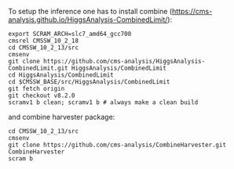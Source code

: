 To setup the inference one has to install combine (https://cms-analysis.github.io/HiggsAnalysis-CombinedLimit/):

```
export SCRAM_ARCH=slc7_amd64_gcc700
cmsrel CMSSW_10_2_18
cd CMSSW_10_2_13/src
cmsenv
git clone https://github.com/cms-analysis/HiggsAnalysis-CombinedLimit.git HiggsAnalysis/CombinedLimit
cd HiggsAnalysis/CombinedLimit
cd $CMSSW_BASE/src/HiggsAnalysis/CombinedLimit
git fetch origin
git checkout v8.2.0
scramv1 b clean; scramv1 b # always make a clean build
``` 
and combine harvester package:
```
cd CMSSW_10_2_13/src
cmsenv
git clone https://github.com/cms-analysis/CombineHarvester.git CombineHarvester
scram b
```


